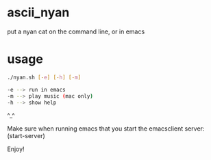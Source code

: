 ascii_nyan
==========

put a nyan cat on the command line, or in emacs

usage
==========
```bash
./nyan.sh [-e] [-h] [-m]

-e --> run in emacs
-m --> play music (mac only)
-h --> show help
```
^_^

Make sure when running emacs that you start the emacsclient server:
(start-server)

Enjoy!
